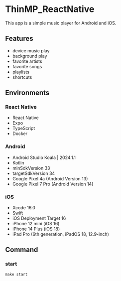 # ThinMP_ReactNative
This app is a simple music player for Android and iOS.

## Features

* device music play
* background play
* favorite artists
* favorite songs
* playlists
* shortcuts

## Environments

### React Native

* React Native
* Expo
* TypeScript
* Docker

### Android

* Android Studio Koala | 2024.1.1
* Kotlin
* minSdkVersion 33
* targetSdkVersion 34
* Google Pixel 4a (Android Version 13)
* Google Pixel 7 Pro (Android Version 14)

### iOS

* Xcode 16.0
* Swift
* iOS Deployment Target 16
* iPhone 12 mini (iOS 16)
* iPhone 14 Plus (iOS 18)
* iPad Pro (6th generation, iPadOS 18, 12.9-inch)

## Command

### start

```
make start
```
